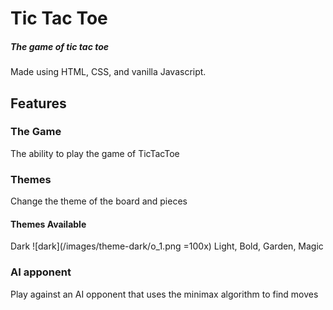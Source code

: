 # Tic Tac Toe
##### The game of tic tac toe
Made using HTML, CSS, and vanilla Javascript.
## Features
### The Game
The ability to play the game of TicTacToe
### Themes
Change the theme of the board and pieces
#### Themes Available
Dark
![dark](/images/theme-dark/o_1.png =100x)
Light, Bold, Garden, Magic
### AI apponent  
Play against an AI opponent that uses the minimax algorithm to find moves

